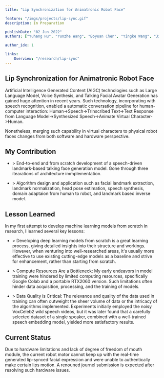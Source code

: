 ```yaml
---
title: "Lip Synchronization for Animatronic Robot Face"

feature: "/imgs/projects/lip-sync.gif"
description: In Preparation

publishDate: "02 Jun 2022"
authors: ["Yuhang Hu", "Yunzhe Wang", "Boyuan Chen", "Yingke Wang", "Jiong Lin", "Hod Lipson"]

author_idx: 1

links: 
    Overview: "/research/lip-sync"
---
```


## Lip Synchronization for Animatronic Robot Face

Artificial Intelligence Generated Content (AIGC) technologies such as Large Language Model, Voice Synthesis, and Talking Facial Avatar Generation has gained huge attention in recent years. Such technology, incorporating with speech recognition, enabled a automatic conversation pipeline for human-computer interaction: Human->Speech->Trinscribed Text->Text Response from Language Model->Synthesized Speech->Animate Virtual Character->Human. 

Nonetheless, merging such capability in virtual characters to physical robot faces changes from both software and hardware perspective. 

## My Contribution

- \> End-to-end and from scratch development of a speech-driven landmark-based talking face generation model. Gone through three itearations of architecture immplementation.

- \> Algorithm design and application such as facial landmark extraction, landmark normalization, head pose estimation, speech synthesis, domain adaptaion from human to robot, and landmark based inverse model.


## Lesson Learned

In my first attempt to develop machine learning models from scratch in research, I learned several key lessons:

- \> Developing deep learning models from scratch is a great learning process, giving detailed insights into their structure and workings. However, when venturing into well-researched areas, it's usually more effective to use existing cutting-edge models as a baseline and strive for enhancement, rather than starting from scratch.

- \> Compute Resources Are a Bottleneck: My early endeavors in model training were hindered by limited computing resources, specifically Google Colab and a portable RTX2060 version. Such limitations often hinder data acquisition, processing, and the training of models.

- \> Data Quality is Critical: The relevance and quality of the data used in training can often outweight the sheer volume of data or the intricacy of the algorithms implemented. Experiments initially employed the noisy VoxCeleb2 wild speech videos, but it was later found that a carefully selected dataset of a single speaker, combined with a well-trained speech embedding model, yielded more satisfactory results.



## Current Status

Due to hardware limitations and lack of degree of freedom of mouth module, the current robot motor cannot keep up with the real-time generated lip-synced facial expression and were unable to authentically make certain lips motion. A renouned journel submission is expected after resolving such hardware issues.